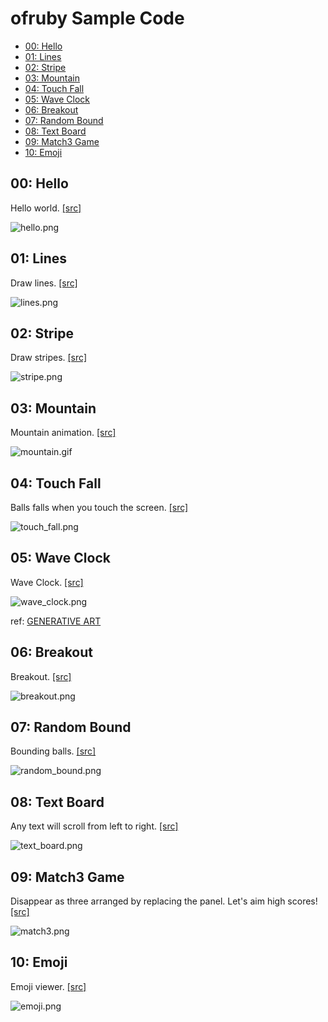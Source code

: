 ofruby Sample Code
===============

- [00: Hello](#00-hello)
- [01: Lines](#01-lines)
- [02: Stripe](#02-stripe)
- [03: Mountain](#03-mountain)
- [04: Touch Fall](#04-touch-fall)
- [05: Wave Clock](#05-wave-clock)
- [06: Breakout](#06-breakout)
- [07: Random Bound](#07-random-bound)
- [08: Text Board](#08-text-board)
- [09: Match3 Game](#09-match3-game)
- [10: Emoji](#10-emoji)

## 00: Hello
Hello world. [[src]](https://github.com/ongaeshi/ofruby-sample/blob/master/hello.rb)

![hello.png](https://raw.github.com/ongaeshi/ofruby-sample/master/images/hello.png)

## 01: Lines
Draw lines. [[src]](https://github.com/ongaeshi/ofruby-sample/blob/master/lines.rb)

![lines.png](https://raw.github.com/ongaeshi/ofruby-sample/master/images/lines.png)

## 02: Stripe
Draw stripes. [[src]](https://github.com/ongaeshi/ofruby-sample/blob/master/stripe.rb)

![stripe.png](https://raw.github.com/ongaeshi/ofruby-sample/master/images/stripe.png)

## 03: Mountain
Mountain animation. [[src]](https://github.com/ongaeshi/ofruby-sample/blob/master/mountain.rb)

![mountain.gif](https://raw.github.com/ongaeshi/ofruby-sample/master/images/mountain.gif)

## 04: Touch Fall
Balls falls when you touch the screen. [[src]](https://github.com/ongaeshi/ofruby-sample/blob/master/touch_fall.rb)

![touch_fall.png](https://raw.github.com/ongaeshi/ofruby-sample/master/images/touch_fall.png)

## 05: Wave Clock
Wave Clock. [[src]](https://github.com/ongaeshi/ofruby-sample/blob/master/wave_clock.rb)

![wave_clock.png](https://raw.github.com/ongaeshi/ofruby-sample/master/images/wave_clock.png) 

ref: [GENERATIVE ART](http://zenbullets.com/book.php)

## 06: Breakout
Breakout. [[src]](https://github.com/ongaeshi/ofruby-sample/blob/master/breakout.rb)

![breakout.png](https://raw.github.com/ongaeshi/ofruby-sample/master/images/breakout.png) 

## 07: Random Bound
Bounding balls. [[src]](https://github.com/ongaeshi/ofruby-sample/blob/master/random_bound.rb)

![random_bound.png](https://raw.github.com/ongaeshi/ofruby-sample/master/images/random_bound.png) 

## 08: Text Board
Any text will scroll from left to right. [[src]](https://github.com/ongaeshi/ofruby-sample/blob/master/text_board.rb)

![text_board.png](https://raw.github.com/ongaeshi/ofruby-sample/master/images/text_board.png)

## 09: Match3 Game
Disappear as three arranged by replacing the panel. Let's aim high scores! [[src]](https://github.com/ongaeshi/ofruby-sample/blob/master/match3.rb)

![match3.png](https://raw.github.com/ongaeshi/ofruby-sample/master/images/match3.png)

## 10: Emoji
Emoji viewer. [[src]](https://github.com/ongaeshi/ofruby-sample/blob/master/emoji.rb)

![emoji.png](https://raw.github.com/ongaeshi/ofruby-sample/master/images/emoji.png)

